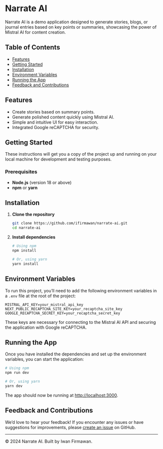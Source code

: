 # Narrate AI

Narrate AI is a demo application designed to generate stories, blogs, or journal entries based on key points or summaries, showcasing the power of Mistral AI for content creation.

## Table of Contents

- [Features](#features)
- [Getting Started](#getting-started)
- [Installation](#installation)
- [Environment Variables](#environment-variables)
- [Running the App](#running-the-app)
- [Feedback and Contributions](#feedback-and-contributions)

## Features

- Create stories based on summary points.
- Generate polished content quickly using Mistral AI.
- Simple and intuitive UI for easy interaction.
- Integrated Google reCAPTCHA for security.

## Getting Started

These instructions will get you a copy of the project up and running on your local machine for development and testing purposes.

### Prerequisites

- **Node.js** (version 18 or above)
- **npm** or **yarn**

## Installation

1. **Clone the repository**

   ```bash
   git clone https://github.com/ifirmawan/narrate-ai.git
   cd narrate-ai
   ```

2. **Install dependencies**

   ```bash
   # Using npm
   npm install

   # Or, using yarn
   yarn install
   ```

## Environment Variables

To run this project, you’ll need to add the following environment variables in a `.env` file at the root of the project:

```plaintext
MISTRAL_API_KEY=your_mistral_api_key
NEXT_PUBLIC_RECAPTCHA_SITE_KEY=your_recaptcha_site_key
GOOGLE_RECAPTCHA_SECRET_KEY=your_recaptcha_secret_key
```

These keys are necessary for connecting to the Mistral AI API and securing the application with Google reCAPTCHA.

## Running the App

Once you have installed the dependencies and set up the environment variables, you can start the application:

```bash
# Using npm
npm run dev

# Or, using yarn
yarn dev
```

The app should now be running at [http://localhost:3000](http://localhost:3000).

## Feedback and Contributions

We’d love to hear your feedback! If you encounter any issues or have suggestions for improvements, please [create an issue](https://github.com/ifirmawan/narrate-ai/issues) on GitHub.

---

© 2024 Narrate AI. Built by Iwan Firmawan.
